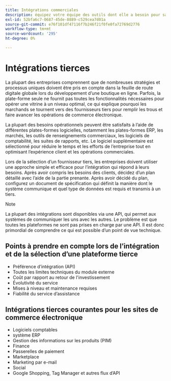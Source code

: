 ```yaml
---
title: Intégrations commerciales
description: équipez votre équipe des outils dont elle a besoin pour satisfaire vos clients et garantir des opérations quotidiennes transparentes.
exl-id: 52bfa6c7-0687-45de-8889-c529cea7d01a
source-git-commit: e76f101df47116f7b246f21f0fe0fa72769d2776
workflow-type: tm+mt
source-wordcount: '295'
ht-degree: 0%

---
```


# Intégrations tierces

La plupart des entreprises comprennent que de nombreuses stratégies et processus uniques doivent être pris en compte dans la feuille de route digitale globale lors du développement d’une boutique en ligne. Parfois, la plate-forme seule ne fournit pas toutes les fonctionnalités nécessaires pour opérer une vitrine à un niveau optimal, ce qui explique pourquoi les marchands se tournent vers des fournisseurs tiers pour remplir les trous et faire avancer les opérations de commerce électronique.

La plupart des besoins opérationnels peuvent être satisfaits à l’aide de différentes plates-formes logicielles, notamment les plates-formes ERP, les marchés, les outils de renseignements commerciaux, les logiciels de comptabilité, les suites de rapports, etc. Le logiciel supplémentaire est sélectionné pour réduire le temps et les efforts de l’entreprise tout en optimisant l’expérience client et les opérations commerciales.

Lors de la sélection d’un fournisseur tiers, les entreprises doivent utiliser une approche simple et efficace pour l’intégration qui répond à leurs besoins. Après avoir compris les besoins des clients, décidez d’un plan détaillé avec l’aide de la partie prenante. Après avoir décidé du plan, configurez un document de spécification qui définit la manière dont le système communique et quel type de données est requis et transmis à un tiers.

>[!NOTE]
>
>La plupart des intégrations sont disponibles via une API, qui permet aux systèmes de communiquer les uns avec les autres. Le problème est que toutes les plateformes ne sont pas prises en charge par une API. Il est donc primordial de comprendre ce qui est possible d’un point de vue technique.

## Points à prendre en compte lors de l’intégration et de la sélection d’une plateforme tierce

- Préférence d’intégration (API)
- Toutes les limites techniques du module externe
- Coût par rapport au retour de l&#39;investissement
- Évolutivité du service
- Mises à niveau et maintenance requises
- Fiabilité du service d’assistance

## Intégrations tierces courantes pour les sites de commerce électronique

- Logiciels comptables
- système ERP
- Gestion des informations sur les produits (PIM)
- Finance
- Passerelles de paiement
- Marketplace
- Marketing par e-mail
- Social
- Google Shopping, Tag Manager et autres flux d’API
